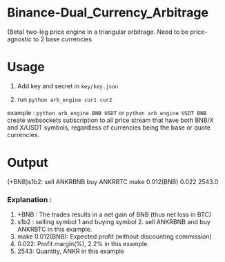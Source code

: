 # Binance-Dual_Currency_Arbitrage
(Beta) two-leg price engine in a triangular arbitrage. Need to be price-agnostic to 2 base currencies

# Usage
1. Add key and secret in `key/key.json`

2. run  `python arb_engine cur1 cur2`

example : 
`python arb_engine BNB USDT` or `python arb_engine USDT BNB`
create websockets subscription to all price stream that have both BNB/X and X/USDT symbols, regardless of currencies being the base or quote currencies. 



# Output
(+BNB)s1b2: sell ANKRBNB buy ANKRBTC make 0.012(BNB) 0.022 2543.0

### Explanation :
1. +BNB : The trades results in a net gain of BNB (thus net loss in BTC)
2. s1b2 : selling symbol 1 and buying symbol 2. sell ANKRBNB and buy ANKRBTC in this example.
3. make 0.012(BNB): Expected profit (without discounting commission)
4. 0.022: Profit margin(%), 2.2% in this example.
5. 2543: Quantity, ANKR in this example
